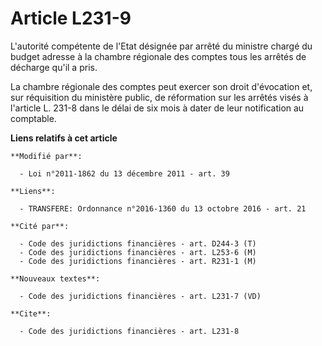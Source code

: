 # Article L231-9

L'autorité compétente de l'Etat désignée par arrêté du ministre chargé du budget adresse à la chambre régionale des comptes
tous les arrêtés de décharge qu'il a pris. 

La chambre régionale des comptes peut exercer son droit d'évocation et, sur réquisition du ministère public, de réformation
sur les arrêtés visés à l'article L. 231-8 dans le délai de six mois à dater de leur notification au comptable.

**Liens relatifs à cet article**

	**Modifié par**:

	  - Loi n°2011-1862 du 13 décembre 2011 - art. 39

	**Liens**:

	  - TRANSFERE: Ordonnance n°2016-1360 du 13 octobre 2016 - art. 21

	**Cité par**:

	  - Code des juridictions financières - art. D244-3 (T)
	  - Code des juridictions financières - art. L253-6 (M)
	  - Code des juridictions financières - art. R231-1 (M)

	**Nouveaux textes**:

	  - Code des juridictions financières - art. L231-7 (VD)

	**Cite**:

	  - Code des juridictions financières - art. L231-8
